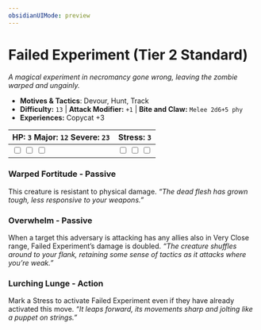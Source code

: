 ```yaml
---
obsidianUIMode: preview
---
```

# Failed Experiment (Tier 2 Standard)

*A magical experiment in necromancy gone wrong, leaving the zombie warped and ungainly.*

- **Motives & Tactics**: Devour, Hunt, Track
- **Difficulty:** `13` | **Attack Modifier:** `+1` | **Bite and Claw:** `Melee 2d6+5 phy`
- **Experiences:** Copycat +3

| HP: `3` Major: `12` Severe: `23` | Stress: `3` |
|--|--|
|  <input type="checkbox" unchecked id="e777deeb"> <input type="checkbox" unchecked id="b4da52d9"> <input type="checkbox" unchecked id="f6f6e16b"> |  <input type="checkbox" unchecked id="cacdb681"> <input type="checkbox" unchecked id="40389744"> <input type="checkbox" unchecked id="caebc71d"> |

### Warped Fortitude - Passive

This creature is resistant to physical damage. *“The dead flesh has grown tough, less responsive to your weapons.”*

### Overwhelm - Passive

When a target this adversary is attacking has any allies also in Very Close range, Failed Experiment’s damage is doubled. *“The creature shuffles around to your flank, retaining some sense of tactics as it attacks where you’re weak.”*

### Lurching Lunge - Action

Mark a Stress to activate Failed Experiment even if they have already activated this move. *“It leaps forward, its movements sharp and jolting like a puppet on strings.”*



